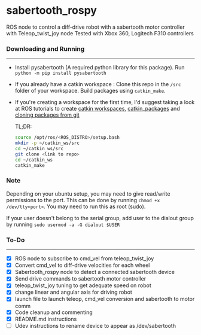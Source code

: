 # sabertooth_rospy

ROS node to control a diff-drive robot with a sabertooth motor controller with Teleop_twist_joy node
Tested with Xbox 360, Logitech F310 controllers

### Downloading and Running
---
- Install pysabertooth (A required python library for this package). Run `python -m pip install pysabertooth`

- If you already have a catkin workspace : Clone this repo in the `/src` folder of your workspace. Build packages using `catkin_make`.

- If you're creating a workspace for the first time, I'd suggest taking a look at ROS tutorials to create [catkin workspaces](http://wiki.ros.org/catkin/Tutorials/create_a_workspace), [catkin_packages](http://wiki.ros.org/catkin/Tutorials/CreatingPackage) and [cloning packages from git](https://wiki.nps.edu/display/RC/Setting+up+a+ROS+package+from+Git)

  TL;DR:

  ```bash
  source /opt/ros/<ROS_DISTRO>/setup.bash
  mkdir -p ~/catkin_ws/src
  cd ~/catkin_ws/src
  git clone <link to repo>
  cd ~/catkin_ws
  catkin_make
  ```
  
### Note
Depending on your ubuntu setup, you may need to give read/write permissions to the port.
This can be done by running `chmod +x /dev/tty<port>`. You may need to run this as root (sudo).


If your user doesn't belong to the serial group, add user to the dialout group by running `sudo usermod -a -G dialout $USER`

### To-Do

---

- [x] ROS node to subscribe to cmd_vel from teleop_twist_joy
- [x] Convert cmd_vel to diff-drive velocities for each wheel
- [x] Sabertooth_rospy node to detect a connected sabertooth device
- [x] Send drive commands to sabertooth motor controller
- [x] teleop_twist_joy tuning to get adequate speed on robot
- [x] change linear and angular axis for driving robot
- [x] launch file to launch teleop, cmd_vel conversion and sabertooth to motor comm
- [x] Code cleanup and commenting
- [x] README.md instructions
- [ ] Udev instructions to rename device to appear as /dev/sabertooth 
